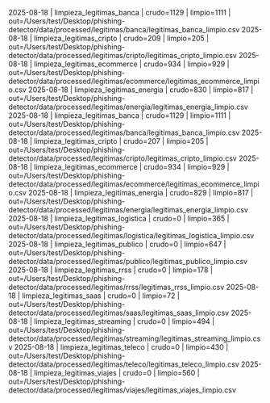 2025-08-18 | limpieza_legitimas_banca | crudo=1129 | limpio=1111 | out=/Users/test/Desktop/phishing-detector/data/processed/legitimas/banca/legitimas_banca_limpio.csv
2025-08-18 | limpieza_legitimas_cripto | crudo=209 | limpio=205 | out=/Users/test/Desktop/phishing-detector/data/processed/legitimas/cripto/legitimas_cripto_limpio.csv
2025-08-18 | limpieza_legitimas_ecommerce | crudo=934 | limpio=929 | out=/Users/test/Desktop/phishing-detector/data/processed/legitimas/ecommerce/legitimas_ecommerce_limpio.csv
2025-08-18 | limpieza_legitimas_energia | crudo=830 | limpio=817 | out=/Users/test/Desktop/phishing-detector/data/processed/legitimas/energia/legitimas_energia_limpio.csv
2025-08-18 | limpieza_legitimas_banca | crudo=1129 | limpio=1111 | out=/Users/test/Desktop/phishing-detector/data/processed/legitimas/banca/legitimas_banca_limpio.csv
2025-08-18 | limpieza_legitimas_cripto | crudo=207 | limpio=205 | out=/Users/test/Desktop/phishing-detector/data/processed/legitimas/cripto/legitimas_cripto_limpio.csv
2025-08-18 | limpieza_legitimas_ecommerce | crudo=934 | limpio=929 | out=/Users/test/Desktop/phishing-detector/data/processed/legitimas/ecommerce/legitimas_ecommerce_limpio.csv
2025-08-18 | limpieza_legitimas_energia | crudo=829 | limpio=817 | out=/Users/test/Desktop/phishing-detector/data/processed/legitimas/energia/legitimas_energia_limpio.csv
2025-08-18 | limpieza_legitimas_logistica | crudo=0 | limpio=365 | out=/Users/test/Desktop/phishing-detector/data/processed/legitimas/logistica/legitimas_logistica_limpio.csv
2025-08-18 | limpieza_legitimas_publico | crudo=0 | limpio=647 | out=/Users/test/Desktop/phishing-detector/data/processed/legitimas/publico/legitimas_publico_limpio.csv
2025-08-18 | limpieza_legitimas_rrss | crudo=0 | limpio=178 | out=/Users/test/Desktop/phishing-detector/data/processed/legitimas/rrss/legitimas_rrss_limpio.csv
2025-08-18 | limpieza_legitimas_saas | crudo=0 | limpio=72 | out=/Users/test/Desktop/phishing-detector/data/processed/legitimas/saas/legitimas_saas_limpio.csv
2025-08-18 | limpieza_legitimas_streaming | crudo=0 | limpio=494 | out=/Users/test/Desktop/phishing-detector/data/processed/legitimas/streaming/legitimas_streaming_limpio.csv
2025-08-18 | limpieza_legitimas_teleco | crudo=0 | limpio=430 | out=/Users/test/Desktop/phishing-detector/data/processed/legitimas/teleco/legitimas_teleco_limpio.csv
2025-08-18 | limpieza_legitimas_viajes | crudo=0 | limpio=560 | out=/Users/test/Desktop/phishing-detector/data/processed/legitimas/viajes/legitimas_viajes_limpio.csv
